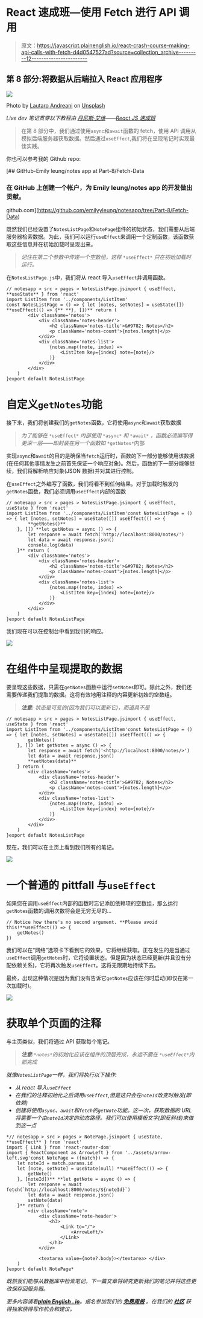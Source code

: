 # React 速成班—使用 Fetch 进行 API 调用

> 原文：<https://javascript.plainenglish.io/react-crash-course-making-api-calls-with-fetch-d4d0547527ad?source=collection_archive---------12----------------------->

## 第 8 部分:将数据从后端拉入 React 应用程序

![](img/9de1218db1a4787620203acc898474fd.png)

Photo by [Lautaro Andreani](https://unsplash.com/@lautaroandreani?utm_source=medium&utm_medium=referral) on [Unsplash](https://unsplash.com?utm_source=medium&utm_medium=referral)

*Live dev 笔记贯穿以下教程由* [*丹尼斯·艾维*](https://www.youtube.com/channel/UCTZRcDjjkVajGL6wd76UnGg)*——*[*React JS 速成班*](https://www.youtube.com/watch?v=6fM3ueN9nYM)

> 在第 8 部分中，我们通过使用`async`和`await`函数的 fetch，使用 API 调用从模拟后端服务器获取数据。然后通过`useEffect`,我们将在呈现笔记时实现最佳实践。

你也可以参考我的 Github repo:

[](https://github.com/emilyyleung/notesapp/tree/Part-8/Fetch-Data) [## GitHub-Emily leung/notes app at Part-8/Fetch-Data

### 在 GitHub 上创建一个帐户，为 Emily leung/notes app 的开发做出贡献。

github.com](https://github.com/emilyyleung/notesapp/tree/Part-8/Fetch-Data) 

既然我们已经设置了`NotesListPage`和`NotePage`组件的初始状态，我们需要从后端服务器检索数据。为此，我们可以运行`useEffect`来调用一个定制函数，该函数获取这些信息并在初始加载时呈现出来。

> *记住在第二个参数中传递一个空数组，这样* `*useEffect*` *只在初始加载时运行。*

在`NotesListPage.js`中，我们将从 react 导入`useEffect`并调用函数。

```
// notesapp > src > pages > NotesListPage.jsimport { useEffect, **useState** } from 'react'
import ListItem from '../components/ListItem'
const NotesListPage = () => { let [notes, setNotes] = useState([]) **useEffect(() => {** **}, [])** return (
        <div className='notes'>
            <div className='notes-header'>
                <h2 className='notes-title'>&#9782; Notes</h2>
                <p className='notes-count'>{notes.length}</p>
            </div>
            <div className='notes-list'>
                {notes.map((note, index) => 
                    <ListItem key={index} note={note}/>
                )}
            </div>
        </div>
    )
}export default NotesListPage
```

# 自定义`getNotes`功能

接下来，我们将创建我们的`getNotes`函数，它将使用`async`和`await`获取数据

> *为了能够在* `*useEffect*` *内部使用* `*async*` *和* `*await*` *，函数必须编写得更深一层——即封装在另一个函数如* `*getNotes*`内部

实现`async`和`await`的目的是确保当`fetch`运行时，函数的下一部分能够使用该数据(在任何其他事情发生之前首先保证一个响应对象)。然后，函数的下一部分能够继续，我们将解析响应对象(JSON 数据)并对其进行控制。

在`useEffect`之外编写了函数，我们将看不到任何结果。对于加载时触发的`getNotes`函数，我们必须调用`useEffect`内部的函数

```
// notesapp > src > pages > NotesListPage.jsimport { useEffect, useState } from 'react'
import ListItem from '../components/ListItem'const NotesListPage = () => { let [notes, setNotes] = useState([]) useEffect(() => {
        **getNotes()**
    }, []) **let getNotes = async () => {
        let response = await fetch('http://localhost:8000/notes/')
        let data = await response.json()
        console.log(data)
    }** return (
        <div className='notes'>
            <div className='notes-header'>
                <h2 className='notes-title'>&#9782; Notes</h2>
                <p className='notes-count'>{notes.length}</p>
            </div>
            <div className='notes-list'>
                {notes.map((note, index) => 
                    <ListItem key={index} note={note}/>
                )}
            </div>
        </div>
    )
}export default NotesListPage
```

我们现在可以在控制台中看到我们的响应。

![](img/fb54247542d445fc2a11c2d002708d46.png)

# 在组件中呈现提取的数据

要呈现这些数据，只需在`getNotes`函数中运行`setNotes`即可。除此之外，我们还需要传递我们提取的数据。这将有效地用注释的内容更新初始的空数组。

> ***注意:*** *状态是可变的(因为我们可以更新它)，而道具不是*

```
// notesapp > src > pages > NotesListPage.jsimport { useEffect, useState } from 'react'
import ListItem from '../components/ListItem'const NotesListPage = () => { let [notes, setNotes] = useState([]) useEffect(() => {
        getNotes()
    }, []) let getNotes = async () => {
        let response = await fetch('<http://localhost:8000/notes/>')
        let data = await response.json()
        **setNotes(data)**
    } return (
        <div className='notes'>
            <div className='notes-header'>
                <h2 className='notes-title'>&#9782; Notes</h2>
                <p className='notes-count'>{notes.length}</p>
            </div>
            <div className='notes-list'>
                {notes.map((note, index) => 
                    <ListItem key={index} note={note}/>
                )}
            </div>
        </div>
    )
}export default NotesListPage
```

现在，我们可以在主页上看到我们所有的笔记。

![](img/dcf9bf0cad9c00b04711f42143abe8ab.png)

# 一个普通的 pittfall 与`useEffect`

如果您在调用`useEffect`内部的函数时忘记添加依赖项的空数组，那么运行`getNotes`函数的调用次数将会是无穷无尽的...

```
// Notice how there's no second argument. **Please avoid this!**useEffect(() => {
    getNotes()
})
```

我们可以在“网络”选项卡下看到它的效果，它将继续获取。正在发生的是当通过`useEffect`调用`getNotes`时，它将设置状态。但是因为状态已经更新(并且没有分配依赖关系)，它将再次触发`useEffect`。这将无限期地持续下去。

最终，出现这种情况是因为我们没有告诉它`getNotes`应该在何时启动(即仅在第一次加载时)。

![](img/d224eb677a62bd08c8647c9e808d78b0.png)

# 获取单个页面的注释

与主页类似，我们将通过 API 获取每个笔记。

> ***注意:****`*notes*`*的初始化应该在组件的顶层完成，永远不要在* `*useEffect*`内部完成*

*就像`NotesListPage`一样，我们将执行以下操作:*

*   *从 react 导入`useEffect`*
*   *在我们的注释初始化之后调用`useEffect`,但是这只会在`noteId`改变时触发(即依赖)*
*   *创建将使用`async`、`await`和`fetch`的`getNote`功能。这一次，获取数据的 URL 将需要一个由`noteId`决定的动态路径。我们可以使用模板文字(即反斜线)来做到这一点*

```
*// notesapp > src > pages > NotePage.jsimport { useState, **useEffect** } from 'react'
import { Link } from 'react-router-dom'
import { ReactComponent as ArrowLeft } from '../assets/arrow-left.svg'const NotePage = ({match}) => {
    let noteId = match.params.id
    let [note, setNote] = useState(null) **useEffect(() => {
        getNote()
    }, [noteId])** **let getNote = async () => {
        let response = await fetch(`http://localhost:8000/notes/${noteId}`)
        let data = await response.json()
        setNote(data)
    }** return (
        <div className='note'>
            <div className='note-header'>
                <h3>
                    <Link to="/">
                        <ArrowLeft/>
                    </Link>
                </h3>
            </div>

            <textarea value={note?.body}></textarea> </div>
    )
}export default NotePage*
```

*既然我们能够从数据库中检索笔记，下一篇文章将研究更新我们的笔记并将这些更改保存回服务器。*

**更多内容请看*[***plain English . io***](http://plainenglish.io/)*。报名参加我们的* [***免费周报***](http://newsletter.plainenglish.io/) *。在我们的* [***社区***](https://discord.gg/GtDtUAvyhW) *获得独家获得写作机会和建议。**
